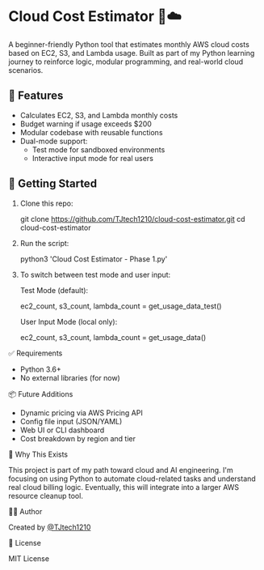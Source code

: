 # Cloud Cost Estimator 💸☁️

A beginner-friendly Python tool that estimates monthly AWS cloud costs based on EC2, S3, and Lambda usage. Built as part of my Python learning journey to reinforce logic, modular programming, and real-world cloud scenarios.

## 🔧 Features

- Calculates EC2, S3, and Lambda monthly costs
- Budget warning if usage exceeds $200
- Modular codebase with reusable functions
- Dual-mode support:
  - Test mode for sandboxed environments
  - Interactive input mode for real users

## 🚀 Getting Started

1. Clone this repo:
   
   git clone https://github.com/TJtech1210/cloud-cost-estimator.git
   cd cloud-cost-estimator


2. Run the script:

    python3 'Cloud Cost Estimator - Phase 1.py'
   

3. To switch between test mode and user input:

    Test Mode (default):

     
     ec2_count, s3_count, lambda_count = get_usage_data_test()
     
    User Input Mode (local only):

     
     ec2_count, s3_count, lambda_count = get_usage_data()
     

✅ Requirements

* Python 3.6+
* No external libraries (for now)

📦 Future Additions

* Dynamic pricing via AWS Pricing API
* Config file input (JSON/YAML)
* Web UI or CLI dashboard
* Cost breakdown by region and tier

🧠 Why This Exists

This project is part of my path toward cloud and AI engineering. I'm focusing on using Python to automate cloud-related tasks and understand real cloud billing logic. Eventually, this will integrate into a larger AWS resource cleanup tool.

👨‍💻 Author

Created by [@TJtech1210](https://github.com/TJtech1210)

📄 License

MIT License

